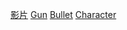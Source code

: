 [影片](https://www.youtube.com/watch?v=oOIDR1KlDG0)
[Gun](https://snoopethduckduck.itch.io/guns)
[Bullet](https://wenrexa.itch.io/laser2020)
[Character](https://bagong-games.itch.io/hana-caraka-base-character)

